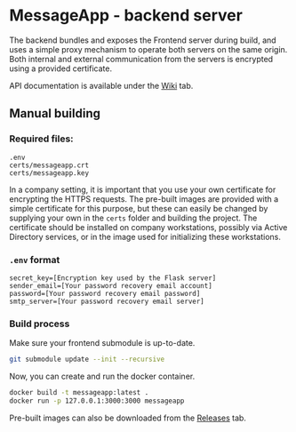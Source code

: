 # MessageApp - backend server
The backend bundles and exposes the Frontend server during build, and uses a simple proxy mechanism to operate both servers on the same origin. Both internal and external communication from the servers is encrypted using a provided certificate.

API documentation is available under the [Wiki](https://github.com/NorCz/MessageApp/wiki/MessageApp-Backend-API-Documentation) tab.

## Manual building

### Required files:
```
.env
certs/messageapp.crt
certs/messageapp.key
```
In a company setting, it is important that you use your own certificate for encrypting the HTTPS requests. The pre-built images are provided with a simple certificate for this purpose, but these can easily be changed by supplying your own in the `certs` folder and building the project. The certificate should be installed on company workstations, possibly via Active Directory services, or in the image used for initializing these workstations.

### `.env` format
```env
secret_key=[Encryption key used by the Flask server]
sender_email=[Your password recovery email account]
password=[Your password recovery email password]
smtp_server=[Your password recovery email server]
```
### Build process
Make sure your frontend submodule is up-to-date.
```bash
git submodule update --init --recursive
```

Now, you can create and run the docker container.
```bash
docker build -t messageapp:latest .
docker run -p 127.0.0.1:3000:3000 messageapp
```

Pre-built images can also be downloaded from the [Releases](https://github.com/NorCz/MessageApp/releases) tab.
